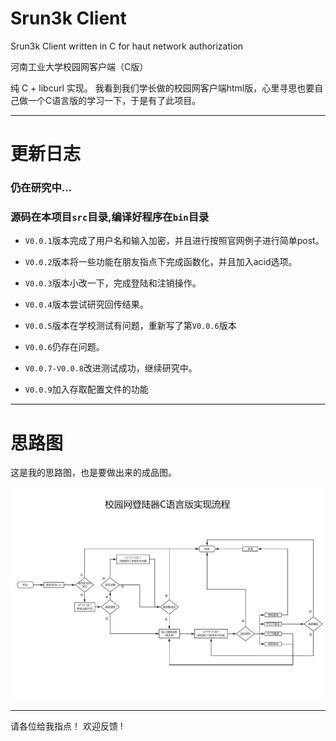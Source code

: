 
# Srun3k Client
Srun3k Client written in C for haut network authorization

河南工业大学校园网客户端（C版）

纯 C + libcurl 实现。
我看到我们学长做的校园网客户端html版，心里寻思也要自己做一个C语言版的学习一下，于是有了此项目。

----------

# 更新日志

### 仍在研究中...

### 源码在本项目`src`目录,编译好程序在`bin`目录

- `V0.0.1`版本完成了用户名和输入加密，并且进行按照官网例子进行简单post。

- `V0.0.2`版本将一些功能在朋友指点下完成函数化，并且加入acid选项。

- `V0.0.3`版本小改一下，完成登陆和注销操作。

- `V0.0.4`版本尝试研究回传结果。

- `V0.0.5`版本在学校测试有问题，重新写了第`V0.0.6`版本

- `V0.0.6`仍存在问题。

- `V0.0.7-V0.0.8`改进测试成功，继续研究中。

- `V0.0.9`加入存取配置文件的功能

----------

# 思路图

这是我的思路图，也是要做出来的成品图。

 ![image](https://github.com/CHN-STUDENT/srun3k-client/blob/gh-pages/myidea.jpg)



----------
请各位给我指点！ 欢迎反馈 !   
